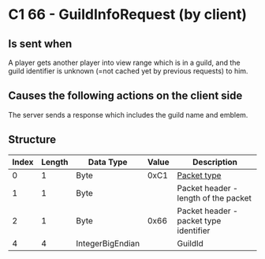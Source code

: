 # C1 66 - GuildInfoRequest (by client)

## Is sent when

A player gets another player into view range which is in a guild, and the guild identifier is unknown (=not cached yet by previous requests) to him.

## Causes the following actions on the client side

The server sends a response which includes the guild name and emblem.

## Structure

| Index | Length | Data Type | Value | Description |
|-------|--------|-----------|-------|-------------|
| 0 | 1 |   Byte   | 0xC1  | [Packet type](PacketTypes.md) |
| 1 | 1 |    Byte   |      | Packet header - length of the packet |
| 2 | 1 |    Byte   | 0x66  | Packet header - packet type identifier |
| 4 | 4 | IntegerBigEndian |  | GuildId |